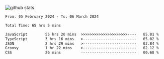 
![github stats](https://github-readme-stats.vercel.app/api?username=realmahd1&show_icons=true&theme=codeSTACKr&hide_rank=true&count_private=true)

<!--START_SECTION:waka-->

```txt
From: 05 February 2024 - To: 06 March 2024

Total Time: 65 hrs 5 mins

JavaScript        55 hrs 20 mins  >>>>>>>>>>>>>>>>>>>>>----   85.01 %
TypeScript        3 hrs 16 mins   >------------------------   05.02 %
JSON              2 hrs 29 mins   >------------------------   03.84 %
Groovy            1 hr 22 mins    >------------------------   02.12 %
CSS               26 mins         -------------------------   00.68 %
```

<!--END_SECTION:waka-->

